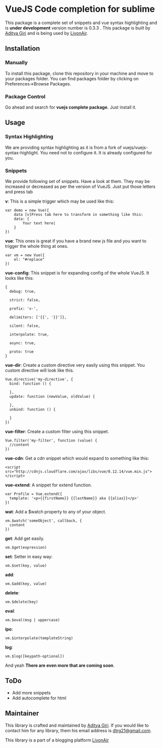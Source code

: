 # VueJS Code completion for sublime

This package is a complete set of snippets and vue syntax highlighting and is **under development** version number is 0.3.3 . This package is built by [Aditya Giri](https://github.com/BrainBuzzer) and is being used by [LivonAir](http://livonair.com).

## Installation

### Manually

To install this package, clone this repository in your machine and move to your packages folder. You can find packages folder by clicking on Preferences->Browse Packages.

### Package Control

Go ahead and search for __vuejs complete package.__ Just install it.

## Usage

### Syntax Highlighting

We are providing syntax highlighting as it is from a fork of vuejs/vuejs-syntax-highlight. You need not to configure it. It is already configured for you.

### Snippets

We provide following set of snippets. Have  a look at them. They may be increased or decreased as per the version of VueJS. Just put those letters and press <key>tab</key>

**v**:
This is a simple trigger which may be used like this:

	var demo = new Vue({
		data [v]Press tab here to transform in something like this:
		data: {
			Your text here|
		}
	})

**vue**:
This ones is great if you have a brand new js file and you want to trigger the whole thing at ones.

	var vm = new Vue({
		el: "#replace"
	})

**vue-config**:
This snippet is for expanding config of the whole VueJS. It looks like this:

	{
	  debug: true,

	  strict: false,

	  prefix: 'v-',

	  delimiters: ['{{', '}}']},

	  silent: false,

	  interpolate: true,

	  async: true,

	  proto: true
	}

**vue-dir**:
Create a custom directive very easily using this snippet. You custom directive will look like this.

	Vue.directive('my-directive', {
	  bind: function () {

	  },
	  update: function (newValue, oldValue) {

	  },
	  unbind: function () {

	  }
	})

**vue-filter**:
Create a custom filter using this snippet.

	Vue.filter('my-filter', function (value) {
	  //content
	})

**vue-cdn**:
Get a cdn snippet which would expand to something like this:
	
	<script src="http://cdnjs.cloudflare.com/ajax/libs/vue/0.12.14/vue.min.js"></script>

**vue-extend**:
A snippet for extend function.

	var Profile = Vue.extend({
	  template: '<p>{{firstName}} {{lastName}} aka {{alias}}</p>'
	})

**wat**: 
Add a $watch property to any of your object.

	vm.$watch('someObject', callback, {
	  content
	})

**get**: 
Add get easily.

	vm.$get(expression)

**set**:
Setter in easy way:

	vm.$set(key, value)

**add**:
	
	vm.$add(key, value)

**delete**:
	
	vm.$delete(key)

**eval**:

	vm.$eval(msg | uppercase)

**ipo**:

	vm.$interpolate(templateString)

**log**:

	vm.$log([keypath-optional])

And yeah __There are even more that are coming soon__.

## ToDo

* Add more snippets
* Add autocomplete for html

## Maintainer

This library is crafted and maintained by [Aditya Giri](http://github.com/BrainBuzzer). If you would like to contact him for any library, them his email address is [dtrg21@gmail.com](mailto:dtrg21@gmail.com).

This library is a part of a blogging platform [LivonAir](http://livonair.com)
